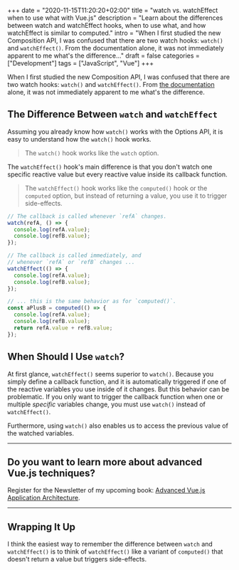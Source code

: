 +++
date = "2020-11-15T11:20:20+02:00"
title = "watch vs. watchEffect when to use what with Vue.js"
description = "Learn about the differences between watch and watchEffect hooks, when to use what, and how watchEffect is similar to computed."
intro = "When I first studied the new Composition API, I was confused that there are two watch hooks: `watch()` and `watchEffect()`. From the documentation alone, it was not immediately apparent to me what's the difference..."
draft = false
categories = ["Development"]
tags = ["JavaScript", "Vue"]
+++

When I first studied the new Composition API, I was confused that there are two watch hooks: `watch()` and `watchEffect()`. From [the documentation](https://v3.vuejs.org/guide/reactivity-computed-watchers.html#watcheffect) alone, it was not immediately apparent to me what's the difference.

## The Difference Between `watch` and `watchEffect`

Assuming you already know how `watch()` works with the Options API, it is easy to understand how the `watch()` hook works.

> The `watch()` hook works like the `watch` option.

The `watchEffect()` hook's main difference is that you don't watch one specific reactive value but every reactive value inside its callback function.

> The `watchEffect()` hook works like the `computed()` hook or the `computed` option, but instead of returning a value, you use it to trigger side-effects.

```js
// The callback is called whenever `refA` changes.
watch(refA, () => {
  console.log(refA.value);
  console.log(refB.value);
});

// The callback is called immediately, and
// whenever `refA` or `refB` changes ...
watchEffect(() => {
  console.log(refA.value);
  console.log(refB.value);
});

// ... this is the same behavior as for `computed()`.
const aPlusB = computed(() => {
  console.log(refA.value);
  console.log(refB.value);
  return refA.value + refB.value;
});
```

## When Should I Use `watch`?

At first glance, `watchEffect()` seems superior to `watch()`. Because you simply define a callback function, and it is automatically triggered if one of the reactive variables you use inside of it changes. But this behavior can be problematic. If you only want to trigger the callback function when one or multiple *specific* variables change, you must use `watch()` instead of `watchEffect()`.

Furthermore, using `watch()` also enables us to access the previous value of the watched variables.

<div>
  <hr class="c-hr">
  <div class="c-service-info">
    <h2>Do you want to learn more about advanced Vue.js techniques?</h2>
    <p class="c-service-info__body">
      Register for the Newsletter of my upcoming book: <a class="c-anchor" href="https://oberlehner.us20.list-manage.com/subscribe?u=8476a98c5640f6c7b5530ea57&id=8b26bf120b" data-event-category="link" data-event-action="click: newsletter" data-event-label="Newsletter (article content)">Advanced Vue.js Application Architecture</a>.
    </p>
  </div>
  <hr class="c-hr">
</div>

## Wrapping It Up

I think the easiest way to remember the difference between `watch` and `watchEffect()` is to think of `watchEffect()` like a variant of `computed()` that doesn't return a value but triggers side-effects.
